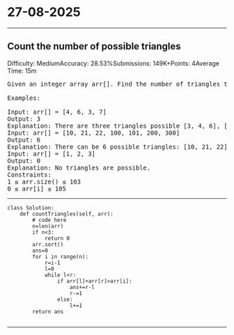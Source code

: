 # 27-08-2025
---
## Count the number of possible triangles
Difficulty: MediumAccuracy: 28.53%Submissions: 149K+Points: 4Average Time: 15m
<pre>
Given an integer array arr[]. Find the number of triangles that can be formed with three different array elements as lengths of three sides of the triangle. A triangle with three given sides is only possible if sum of any two sides is always greater than the third side.

Examples:

Input: arr[] = [4, 6, 3, 7]
Output: 3
Explanation: There are three triangles possible [3, 4, 6], [4, 6, 7] and [3, 6, 7]. Note that [3, 4, 7] is not a possible triangle.  
Input: arr[] = [10, 21, 22, 100, 101, 200, 300]
Output: 6
Explanation: There can be 6 possible triangles: [10, 21, 22], [21, 100, 101], [22, 100, 101], [10, 100, 101], [100, 101, 200] and [101, 200, 300].
Input: arr[] = [1, 2, 3]
Output: 0
Explanation: No triangles are possible.
Constraints:
1 ≤ arr.size() ≤ 103
0 ≤ arr[i] ≤ 105
</pre>

---
```
class Solution:
    def countTriangles(self, arr):
        # code here
        n=len(arr)
        if n<3:
            return 0
        arr.sort()
        ans=0
        for i in range(n):
            r=i-1
            l=0
            while l<r:
                if arr[l]+arr[r]>arr[i]:
                    ans+=r-l
                    r-=1
                else:
                    l+=1
        return ans
 

```
---
